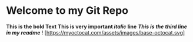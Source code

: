 # Welcome to my Git Repo
**This is the bold Text**
**This is very important _italic_ line**
***This is the third line in my readme***
! [https://myoctocat.com/assets/images/base-octocat.svg]
